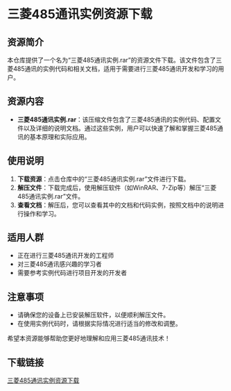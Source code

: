 # 三菱485通讯实例资源下载

## 资源简介

本仓库提供了一个名为“三菱485通讯实例.rar”的资源文件下载。该文件包含了三菱485通讯的实例代码和相关文档，适用于需要进行三菱485通讯开发和学习的用户。

## 资源内容

- **三菱485通讯实例.rar**：该压缩文件包含了三菱485通讯的实例代码、配置文件以及详细的说明文档。通过这些实例，用户可以快速了解和掌握三菱485通讯的基本原理和实际应用。

## 使用说明

1. **下载资源**：点击仓库中的“三菱485通讯实例.rar”文件进行下载。
2. **解压文件**：下载完成后，使用解压软件（如WinRAR、7-Zip等）解压“三菱485通讯实例.rar”文件。
3. **查看文档**：解压后，您可以查看其中的文档和代码实例，按照文档中的说明进行操作和学习。

## 适用人群

- 正在进行三菱485通讯开发的工程师
- 对三菱485通讯感兴趣的学习者
- 需要参考实例代码进行项目开发的开发者

## 注意事项

- 请确保您的设备上已安装解压软件，以便顺利解压文件。
- 在使用实例代码时，请根据实际情况进行适当的修改和调整。

希望本资源能够帮助您更好地理解和应用三菱485通讯技术！

## 下载链接

[三菱485通讯实例资源下载](https://pan.quark.cn/s/a29001aa8570)